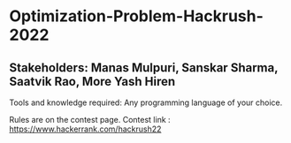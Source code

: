 # Optimization-Problem-Hackrush-2022

## Stakeholders: Manas Mulpuri, Sanskar Sharma, Saatvik Rao, More Yash Hiren

Tools and knowledge required: Any programming language of your choice.

Rules are on the contest page.
Contest link : https://www.hackerrank.com/hackrush22
